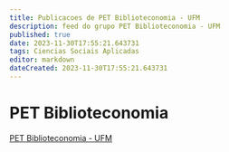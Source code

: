 ```yaml
---
title: Publicacoes de PET Biblioteconomia - UFM
description: feed do grupo PET Biblioteconomia - UFM
published: true
date: 2023-11-30T17:55:21.643731
tags: Ciencias Sociais Aplicadas
editor: markdown
dateCreated: 2023-11-30T17:55:21.643731
---
```


# PET Biblioteconomia
[PET Biblioteconomia - UFM](/grupo/113PETBiblioteconomiaUFM.md)